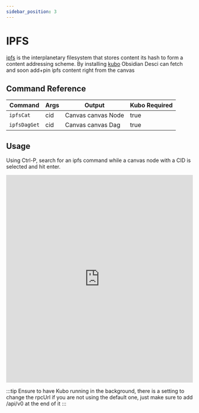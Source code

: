```yaml
---
sidebar_position: 3
---
```


# IPFS
[ipfs](https://ipfs.tech/) is the interplanetary filesystem that stores content its hash to form a content addressing scheme. By installing [kubo](https://github.com/ipfs/kubo) Obsidian Desci can fetch and soon add+pin ipfs content right from the canvas

## Command Reference

| Command | Args | Output | Kubo Required |
| ------- | ---- | ------ | --------------- |
| `ipfsCat` | cid | Canvas canvas Node | true |
| `ipfsDagGet` | cid | Canvas canvas Dag | true |

## Usage
Using Ctrl-P, search for an ipfs command while a canvas node with a CID is selected and hit enter.

<iframe width="100%" height="560" src="https://www.youtube.com/embed/DTeBqliItus?si=AOmRaVPztUsFIMvO" title="YouTube video player" frameborder="0" allow="accelerometer; autoplay; clipboard-write; encrypted-media; gyroscope; picture-in-picture; web-share; fullscreen"></iframe>

:::tip
Ensure to have Kubo running in the background, there is a setting to change the rpcUrl if you are not using the default one, just make sure to add /api/v0 at the end of it
:::